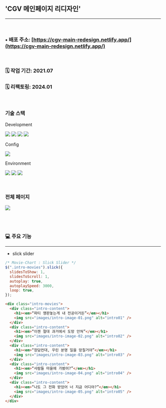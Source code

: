 ## 'CGV 메인페이지 리디자인'

---

<br>

### • 배포 주소: [https://cgv-main-redesign.netlify.app/](https://cgv-main-redesign.netlify.app/)

<br>

### 🗓 작업 기간: 2021.07

### 🗓 리팩토링: 2024.01

<br>

### 기술 스택

Development

<p>
<img src="https://img.shields.io/badge/HTML5-E34F26?style=flat&logo=HTML5&logoColor=white" />
<img src="https://img.shields.io/badge/CSS3-1572B6?style=flat&logo=CSS3&logoColor=white" />
<img src="https://img.shields.io/badge/Javascript-F7DF1E?style=flat&logo=Javascript&logoColor=white" />
<img src="https://img.shields.io/badge/Jquery-0769AD?style=flat&logo=Jquery&logoColor=white">
</p>

Config

<p>
<img src="https://img.shields.io/badge/npm-CB3837?style=flat&logo=npm&logoColor=white"/></a>
</p>

Environment

<p>
<img src="https://img.shields.io/badge/Visual Studio Code-007ACC?style=flat&logo=Visual Studio Code&logoColor=white"/></a>
<img src="https://img.shields.io/badge/Git-F05032?style=flat&logo=Git&logoColor=white"/></a>
<img src="https://img.shields.io/badge/GitHub-181717?style=flat&logo=GitHub&logoColor=white"/></a>
</p>
<br>

### 전체 페이지

<img src="https://github.com/azure0929/cgv-main-redesign/assets/128226527/c0a37891-62be-4cce-a0e3-3a2390cbab64" />

<br><br>

### 💻 주요 기능

---

- slick slider

```javascript
/* Movie-Chart : Slick Slider */
$(".intro-movies").slick({
  slidesToShow: 1,
  slidesToScroll: 1,
  autoplay: true,
  autoplaySpeed: 3000,
  loop: true,
});
```

```html
<div class="intro-movies">
  <div class="intro-content">
    <h1><em>“파티 깽판놓는게 내 전공이거든”</em></h1>
    <img src="images/intro-image-01.png" alt="intro01" />
  </div>
  <div class="intro-content">
    <h1><em>“이젠 절대 과거에서 도망 안쳐”</em></h1>
    <img src="images/intro-image-02.png" alt="intro02" />
  </div>
  <div class="intro-content">
    <h1><em>“장담컨대, 우린 분명 일을 망칠거야”</em></h1>
    <img src="images/intro-image-03.png" alt="intro03" />
  </div>
  <div class="intro-content">
    <h1><em>“사람들 마을에 가봤어?”</em></h1>
    <img src="images/intro-image-04.png" alt="intro04" />
  </div>
  <div class="intro-content">
    <h1><em>“나도 그 전화 받았어 너 지금 어디야?”</em></h1>
    <img src="images/intro-image-05.png" alt="intro05" />
  </div>
</div>
```
